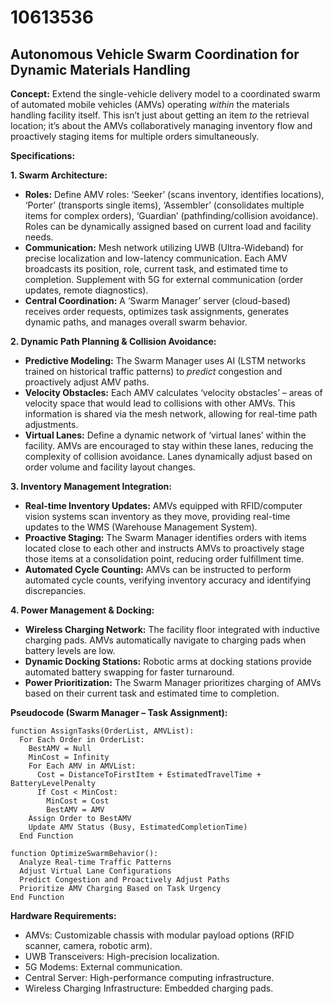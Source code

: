 # 10613536

## Autonomous Vehicle Swarm Coordination for Dynamic Materials Handling

**Concept:** Extend the single-vehicle delivery model to a coordinated swarm of automated mobile vehicles (AMVs) operating *within* the materials handling facility itself. This isn’t just about getting an item *to* the retrieval location; it’s about the AMVs collaboratively managing inventory flow and proactively staging items for multiple orders simultaneously.

**Specifications:**

**1. Swarm Architecture:**

*   **Roles:** Define AMV roles: ‘Seeker’ (scans inventory, identifies locations), ‘Porter’ (transports single items), ‘Assembler’ (consolidates multiple items for complex orders), ‘Guardian’ (pathfinding/collision avoidance). Roles can be dynamically assigned based on current load and facility needs.
*   **Communication:** Mesh network utilizing UWB (Ultra-Wideband) for precise localization and low-latency communication. Each AMV broadcasts its position, role, current task, and estimated time to completion.  Supplement with 5G for external communication (order updates, remote diagnostics).
*   **Central Coordination:** A ‘Swarm Manager’ server (cloud-based) receives order requests, optimizes task assignments, generates dynamic paths, and manages overall swarm behavior.

**2. Dynamic Path Planning & Collision Avoidance:**

*   **Predictive Modeling:** The Swarm Manager uses AI (LSTM networks trained on historical traffic patterns) to *predict* congestion and proactively adjust AMV paths.
*   **Velocity Obstacles:** Each AMV calculates ‘velocity obstacles’ – areas of velocity space that would lead to collisions with other AMVs. This information is shared via the mesh network, allowing for real-time path adjustments.
*   **Virtual Lanes:** Define a dynamic network of ‘virtual lanes’ within the facility. AMVs are encouraged to stay within these lanes, reducing the complexity of collision avoidance. Lanes dynamically adjust based on order volume and facility layout changes.

**3. Inventory Management Integration:**

*   **Real-time Inventory Updates:** AMVs equipped with RFID/computer vision systems scan inventory as they move, providing real-time updates to the WMS (Warehouse Management System).
*   **Proactive Staging:** The Swarm Manager identifies orders with items located close to each other and instructs AMVs to proactively stage those items at a consolidation point, reducing order fulfillment time.
*   **Automated Cycle Counting:** AMVs can be instructed to perform automated cycle counts, verifying inventory accuracy and identifying discrepancies.

**4. Power Management & Docking:**

*   **Wireless Charging Network:**  The facility floor integrated with inductive charging pads. AMVs automatically navigate to charging pads when battery levels are low.
*   **Dynamic Docking Stations:**  Robotic arms at docking stations provide automated battery swapping for faster turnaround.
*   **Power Prioritization:**  The Swarm Manager prioritizes charging of AMVs based on their current task and estimated time to completion.

**Pseudocode (Swarm Manager – Task Assignment):**

```
function AssignTasks(OrderList, AMVList):
  For Each Order in OrderList:
    BestAMV = Null
    MinCost = Infinity
    For Each AMV in AMVList:
      Cost = DistanceToFirstItem + EstimatedTravelTime + BatteryLevelPenalty
      If Cost < MinCost:
        MinCost = Cost
        BestAMV = AMV
    Assign Order to BestAMV
    Update AMV Status (Busy, EstimatedCompletionTime)
  End Function

function OptimizeSwarmBehavior():
  Analyze Real-time Traffic Patterns
  Adjust Virtual Lane Configurations
  Predict Congestion and Proactively Adjust Paths
  Prioritize AMV Charging Based on Task Urgency
End Function
```

**Hardware Requirements:**

*   AMVs: Customizable chassis with modular payload options (RFID scanner, camera, robotic arm).
*   UWB Transceivers: High-precision localization.
*   5G Modems: External communication.
*   Central Server: High-performance computing infrastructure.
*   Wireless Charging Infrastructure: Embedded charging pads.